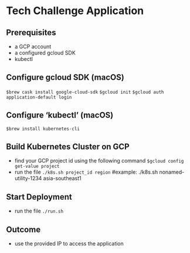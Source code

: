 # Tech Challenge Application

## Prerequisites
- a GCP account
- a configured gcloud SDK
- kubectl
## Configure gcloud SDK (macOS)
`$brew cask install google-cloud-sdk`
`$gcloud init`
`$gcloud auth application-default login`
## Configure ‘kubectl’ (macOS)
`$brew install kubernetes-cli`
## Build Kubernetes Cluster on GCP
- find your GCP project id using the following command
  `$gcloud config get-value project`
- run the file `./k8s.sh project_id region` #example: ./k8s.sh nonamed-utility-1234 asia-southeast1
## Start Deployment
- run the file `./run.sh`
## Outcome
- use the provided IP to access the application
